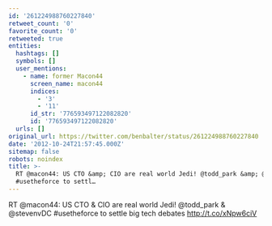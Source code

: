 ```yaml
---
id: '261224988760227840'
retweet_count: '0'
favorite_count: '0'
retweeted: true
entities:
  hashtags: []
  symbols: []
  user_mentions:
    - name: former Macon44
      screen_name: macon44
      indices:
        - '3'
        - '11'
      id_str: '776593497122082820'
      id: '776593497122082820'
  urls: []
original_url: https://twitter.com/benbalter/status/261224988760227840
date: '2012-10-24T21:57:45.000Z'
sitemap: false
robots: noindex
title: >-
  RT @macon44: US CTO &amp; CIO are real world Jedi! @todd_park &amp; @stevenvDC
  #usetheforce to settl…
---
```


RT @macon44: US CTO &amp; CIO are real world Jedi! @todd_park &amp; @stevenvDC #usetheforce to settle big tech debates http://t.co/xNpw6ciV